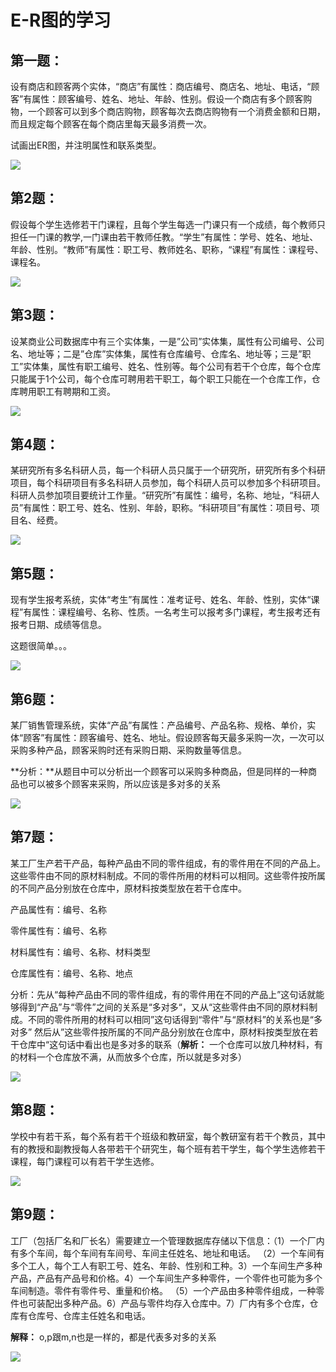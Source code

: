 #   E-R图的学习

##  第一题：

设有商店和顾客两个实体，“商店”有属性：商店编号、商店名、地址、电话，“顾客”有属性：顾客编号、姓名、地址、年龄、性别。假设一个商店有多个顾客购物，一个顾客可以到多个商店购物，顾客每次去商店购物有一个消费金额和日期，而且规定每个顾客在每个商店里每天最多消费一次。

试画出ER图，并注明属性和联系类型。

![](https://javaalliance.oss-cn-shenzhen.aliyuncs.com/img/20190515133210.png)



##  第2题：

假设每个学生选修若干门课程，且每个学生每选一门课只有一个成绩，每个教师只担任一门课的教学,一门课由若干教师任教。“学生”有属性：学号、姓名、地址、年龄、性别。“教师”有属性：职工号、教师姓名、职称，“课程”有属性：课程号、课程名。

![](https://javaalliance.oss-cn-shenzhen.aliyuncs.com/img/20190515133230.png)



## 第3题：

设某商业公司数据库中有三个实体集，一是”公司”实体集，属性有公司编号、公司名、地址等；二是”仓库”实体集，属性有仓库编号、仓库名、地址等；三是”职工”实体集，属性有职工编号、姓名、性别等。每个公司有若干个仓库，每个仓库只能属于1个公司，每个仓库可聘用若干职工，每个职工只能在一个仓库工作，仓库聘用职工有聘期和工资。 

![](https://javaalliance.oss-cn-shenzhen.aliyuncs.com/img/20190515133250.png)



## 第4题：

某研究所有多名科研人员，每一个科研人员只属于一个研究所，研究所有多个科研项目，每个科研项目有多名科研人员参加，每个科研人员可以参加多个科研项目。科研人员参加项目要统计工作量。“研究所”有属性：编号，名称、地址，“科研人员”有属性：职工号、姓名、性别、年龄，职称。“科研项目”有属性：项目号、项目名、经费。

![](https://javaalliance.oss-cn-shenzhen.aliyuncs.com/img/20190515133308.png)

## 第5题： 

现有学生报考系统，实体“考生”有属性：准考证号、姓名、年龄、性别，实体“课程”有属性：课程编号、名称、性质。一名考生可以报考多门课程，考生报考还有报考日期、成绩等信息。    

这题很简单。。。

![](https://javaalliance.oss-cn-shenzhen.aliyuncs.com/img/20190515133322.png)



## 第6题：

某厂销售管理系统，实体“产品”有属性：产品编号、产品名称、规格、单价，实体“顾客”有属性：顾客编号、姓名、地址。假设顾客每天最多采购一次，一次可以采购多种产品，顾客采购时还有采购日期、采购数量等信息。

**分析：**从题目中可以分析出一个顾客可以采购多种商品，但是同样的一种商品也可以被多个顾客来采购，所以应该是多对多的关系

![](https://javaalliance.oss-cn-shenzhen.aliyuncs.com/img/20190515133336.png)

## 第7题：

某工厂生产若干产品，每种产品由不同的零件组成，有的零件用在不同的产品上。这些零件由不同的原材料制成。不同的零件所用的材料可以相同。这些零件按所属的不同产品分别放在仓库中，原材料按类型放在若干仓库中。

产品属性有：编号、名称

零件属性有：编号、名称

材料属性有：编号、名称、材料类型

仓库属性有：编号、名称、地点

分析：先从“每种产品由不同的零件组成，有的零件用在不同的产品上”这句话就能够得到“产品”与“零件”之间的关系是“多对多“，又从“这些零件由不同的原材料制成。不同的零件所用的材料可以相同”这句话得到“零件”与“原材料”的关系也是“多对多”   然后从”这些零件按所属的不同产品分别放在仓库中，原材料按类型放在若干仓库中“这句话中看出也是多对多的联系（**解析：** 一个仓库可以放几种材料，有的材料一个仓库放不满，从而放多个仓库，所以就是多对多）

![](https://javaalliance.oss-cn-shenzhen.aliyuncs.com/img/20190515133357.png)





## 第8题：

学校中有若干系，每个系有若干个班级和教研室，每个教研室有若干个教员，其中有的教授和副教授每人各带若干个研究生，每个班有若干学生，每个学生选修若干课程，每门课程可以有若干学生选修。

![](https://javaalliance.oss-cn-shenzhen.aliyuncs.com/img/20190515133412.png)

## 第9题：

工厂（包括厂名和厂长名）需要建立一个管理数据库存储以下信息：（1）一个厂内有多个车间，每个车间有车间号、车间主任姓名、地址和电话。 （2）一个车间有多个工人，每个工人有职工号、姓名、年龄、性别和工种。3）一个车间生产多种产品，产品有产品号和价格。4）一个车间生产多种零件，一个零件也可能为多个车间制造。零件有零件号、重量和价格。 （5）一个产品由多种零件组成，一种零件也可装配出多种产品。6）产品与零件均存入仓库中。7）厂内有多个仓库，仓库有仓库号、仓库主任姓名和电话。

**解释：** o,p跟m,n也是一样的，都是代表多对多的关系

![](https://javaalliance.oss-cn-shenzhen.aliyuncs.com/img/20190515133534.png)


